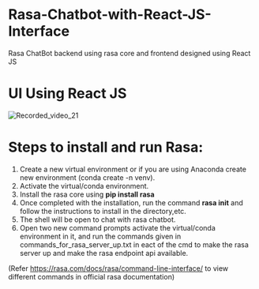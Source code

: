 # Rasa-Chatbot-with-React-JS-Interface
Rasa ChatBot backend using rasa core and frontend designed using React JS 

# UI Using React JS

![Recorded_video_21](https://user-images.githubusercontent.com/42066122/148644478-5dceb273-fc56-4f6c-9589-ec3156164279.gif)

# Steps to install and run Rasa:
1) Create a new virtual environment or if you are using Anaconda create new environment (conda create -n venv).
2) Activate the virtual/conda environment.
3) Install the rasa core using <b>pip install rasa</b>
4) Once completed with the installation, run the command <b>rasa init</b> and follow the instructions to install in the directory,etc.
5) The shell will be open to chat with rasa chatbot.
6) Open two new command prompts activate the virtual/conda environment in it, and run the commands given in commands_for_rasa_server_up.txt in eact of the cmd to make the rasa server up and make the rasa endpoint api available.

(Refer https://rasa.com/docs/rasa/command-line-interface/ to view different commands in official rasa documentation)
